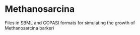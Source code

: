 # Methanosarcina
Files in SBML and COPASI formats for simulating the growth of Methanosarcina barkeri
